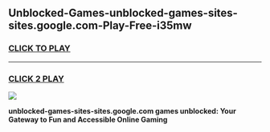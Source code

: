 
## Unblocked-Games-unblocked-games-sites-sites.google.com-Play-Free-i35mw
<h3>
<a href="https://premium76.site?title=unblocked-games-sites-sites.google.com&ref=22A">CLICK TO PLAY</a></h3>
<hr>

<h3>
<a href="https://premium76.site?title=unblocked-games-sites-sites.google.com&ref=22A">CLICK 2 PLAY</a>
  
</h3>

<a href="https://premium76.site?title=unblocked-games-sites-sites.google.com&ref=22A"><img src="https://clearcache.store/games.png"></a>


**unblocked-games-sites-sites.google.com games unblocked: Your Gateway to Fun and Accessible Online Gaming**
